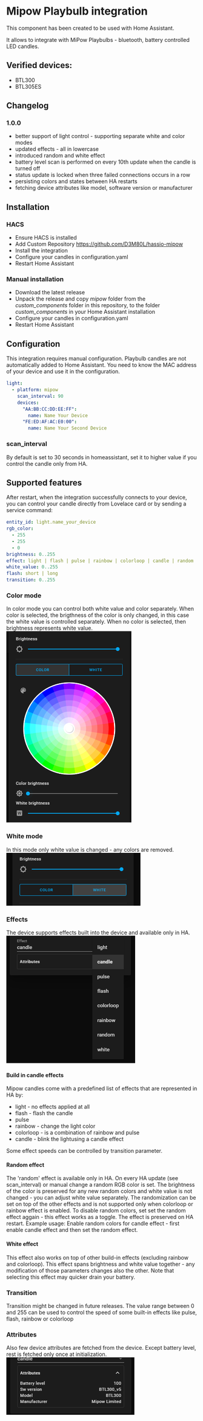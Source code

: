 # Mipow Playbulb integration
This component has been created to be used with Home Assistant.

It allows to integrate with MiPow Playbulbs - bluetooth, battery controlled LED candles.

## Verified devices:
 - BTL300
 - BTL305ES

## Changelog
### 1.0.0
- better support of light control - supporting separate white and color modes
- updated effects - all in lowercase
- introduced random and white effect
- battery level scan is performed on every 10th update when the candle is turned off
- status update is locked when three failed connections occurs in a row
- persisting colors and states between HA restarts
- fetching device attributes like model, software version or manufacturer

## Installation

### HACS
 - Ensure HACS is installed
 - Add Custom Repository https://github.com/D3M80L/hassio-mipow
 - Install the integration
 - Configure your candles in configuration.yaml
 - Restart Home Assistant

### Manual installation
 - Download the latest release
 - Unpack the release and copy *mipow* folder from the *custom_components* folder in this repository, to the folder *custom_components* in your Home Assistant installation
 - Configure your candles in configuration.yaml
 - Restart Home Assistant

## Configuration
This integration requires manual configuration.
Playbulb candles are not automatically added to Home Assistant.
You need to know the MAC address of your device and use it in the configuration.

```yaml
light:
  - platform: mipow
    scan_interval: 90
    devices:
      "AA:BB:CC:DD:EE:FF":
        name: Name Your Device
      "FE:ED:AF:AC:E0:00":
        name: Name Your Second Device
```
### scan_interval
By default is set to 30 seconds in homeassistant, set it to higher value if you control the candle only from HA.

## Supported features
After restart, when the integration successfully connects to your device, you can control your candle directly from Lovelace card or by sending a service command:

```yaml
entity_id: light.name_your_device
rgb_color:
  - 255
  - 255
  - 0
brightness: 0..255
effect: light | flash | pulse | rainbow | colorloop | candle | random | white
white_value: 0..255
flash: short | long
transition: 0..255
```

### Color mode
In color mode you can control both white value and color separately.
When color is selected, the brigthness of the color is only changed, in this case the white value is controlled separately.
When no color is selected, then brightness represents white value.
![Color palette](doc/color_palette.png "Example color palette")

### White mode
In this mode only white value is changed - any colors are removed.
![White mode](doc/white_mode.png)

### Effects
The device supports effects built into the device and available only in HA.
![Effect list](doc/effects.png)

#### Build in candle effects
Mipow candles come with a predefined list of effects that are represented in HA by:
- light - no effects applied at all
- flash - flash the candle
- pulse
- rainbow - change the light color
- colorloop - is a combination of rainbow and pulse
- candle - blink the lightusing a candle effect

Some effect speeds can be controlled by transition parameter.

#### Random effect
The 'random' effect is available only in HA.
On every HA update (see scan_interval) or manual change a random RGB color is set.
The brightness of the color is preserved for any new random colors and white value is not changed - you can adjust white value separately.
The randomization can be set on top of the other effects and is not supported only when colorloop or rainbow effect is enabled.
To disable random colors, set set the random effect aggain - this effect works as a toggle. 
The effect is preserved on HA restart.
Example usage: Enable random colors for candle effect - first enable candle effect and then set the random effect.

#### White effect
This effect also works on top of other build-in effects (excluding rainbow and colorloop).
This effect spans brightness and white value together - any modification of those parameters changes also the other. Note that selecting this effect may quicker drain your battery.

### Transition
Transition might be changed in future releases.
The value range between 0 and 255 can be used to control the speed of some built-in effects like pulse, flash, rainbow or colorloop

### Attributes
Also few device attributes are fetched from the device. 
Except battery level, rest is fetched only once at initialization.
![Attribute list](doc/attributes.png)
